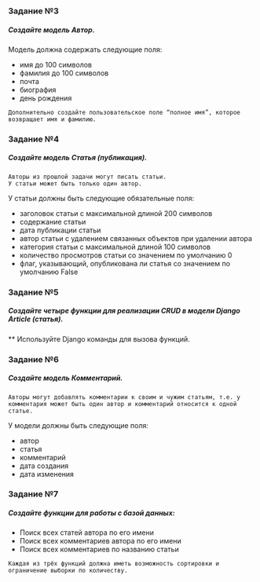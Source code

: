 ### Задание №3
##### Создайте модель Автор. 
Модель должна содержать следующие поля:
- имя до 100 символов
- фамилия до 100 символов
- почта
- биография
- день рождения
```
Дополнительно создайте пользовательское поле “полное имя”, которое возвращает имя и фамилию.
```

### Задание №4
##### Создайте модель Статья (публикация).  
```
Авторы из прошлой задачи могут писать статьи.  
У статьи может быть только один автор.
```
У статьи должны быть следующие обязательные поля:
- заголовок статьи с максимальной длиной 200 символов
- содержание статьи
- дата публикации статьи
- автор статьи с удалением связанных объектов при удалении автора
- категория статьи с максимальной длиной 100 символов
- количество просмотров статьи со значением по умолчанию 0
- флаг, указывающий, опубликована ли статья со значением по умолчанию False

### Задание №5
##### Создайте четыре функции для реализации CRUD в модели Django Article (статья).
** Используйте Django команды для вызова функций.

### Задание №6
##### Создайте модель Комментарий.
```
Авторы могут добавлять комментарии к своим и чужим статьям, т.е. у комментария может быть один автор и комментарий относится к одной статье.
```
У модели должны быть следующие поля:
- автор
- статья
- комментарий
- дата создания
- дата изменения

### Задание №7
##### Создайте функции для работы с базой данных:
- Поиск всех статей автора по его имени
- Поиск всех комментариев автора по его имени
- Поиск всех комментариев по названию статьи
```
Каждая из трёх функций должна иметь возможность сортировки и ограничение выборки по количеству.
```